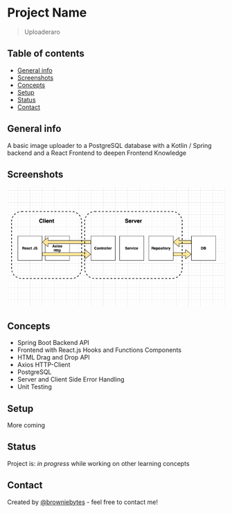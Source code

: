 # Project Name
> Uploaderaro

## Table of contents
* [General info](#general-info)
* [Screenshots](#screenshots)
* [Concepts](#concepts)
* [Setup](#setup)
* [Status](#status)
* [Contact](#contact)

## General info
A basic image uploader to a PostgreSQL database with a Kotlin / Spring backend and a React Frontend to deepen Frontend Knowledge 

## Screenshots
![Example screenshot](./src/main/resources/images/Screenshot%202021-04-13%20at%2013.59.31.png)

## Concepts
* Spring Boot Backend API
* Frontend with React.js Hooks and Functions Components
* HTML Drag and Drop API
* Axios HTTP-Client
* PostgreSQL
* Server and Client Side Error Handling
* Unit Testing

## Setup
More coming

## Status
Project is: _in progress_ while working on other learning concepts

## Contact
Created by [@browniebytes](https://www.browniebytes.de) - feel free to contact me!
